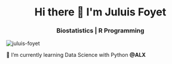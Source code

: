 <h1 align="center">Hi there 👋 I'm Juluis Foyet</h1>
<h3 align="center">Biostatistics | R Programming</h3>

<p align="left"> <img src="https://komarev.com/ghpvc/?username=juluis-foyet&label=Profile%20views&color=0e75b6&style=flat" alt="juluis-foyet" /> </p>

🌱 I’m currently learning Data Science with Python **@ALX**
